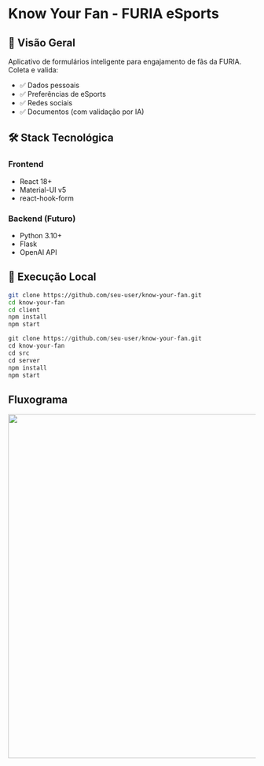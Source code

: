 # Know Your Fan - FURIA eSports

## 📌 Visão Geral
Aplicativo de formulários inteligente para engajamento de fãs da FURIA. Coleta e valida:

- ✅ Dados pessoais
- ✅ Preferências de eSports
- ✅ Redes sociais
- ✅ Documentos (com validação por IA)

## 🛠 Stack Tecnológica
### Frontend
- React 18+
- Material-UI v5
- react-hook-form

### Backend (Futuro)
- Python 3.10+
- Flask
- OpenAI API

## 🚀 Execução Local
```bash
git clone https://github.com/seu-user/know-your-fan.git
cd know-your-fan
cd client
npm install
npm start
```

```python
git clone https://github.com/seu-user/know-your-fan.git
cd know-your-fan
cd src
cd server
npm install
npm start
```

## Fluxograma

<div align="center">
  <img src="https://github.com/user-attachments/assets/ad63b46d-9f62-4f43-a54a-8061de90c8a0" width="700px"/>
